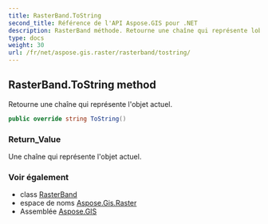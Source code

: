```yaml
---
title: RasterBand.ToString
second_title: Référence de l'API Aspose.GIS pour .NET
description: RasterBand méthode. Retourne une chaîne qui représente lobjet actuel.
type: docs
weight: 30
url: /fr/net/aspose.gis.raster/rasterband/tostring/
---
```

## RasterBand.ToString method

Retourne une chaîne qui représente l'objet actuel.

```csharp
public override string ToString()
```

### Return_Value

Une chaîne qui représente l'objet actuel.

### Voir également

* class [RasterBand](../)
* espace de noms [Aspose.Gis.Raster](../../rasterband/)
* Assemblée [Aspose.GIS](../../../)


